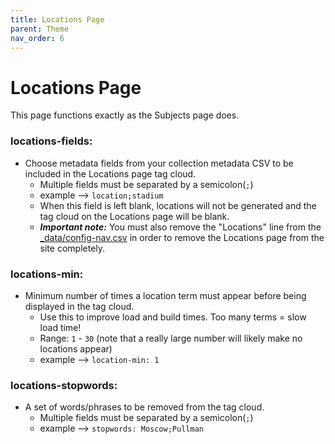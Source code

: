 ```yaml
---
title: Locations Page
parent: Theme
nav_order: 6
---
```


# Locations Page

This page functions exactly as the Subjects page does. 

### **locations-fields**: 
- Choose metadata fields from your collection metadata CSV to be included in the Locations page tag cloud.
	- Multiple fields must be separated by a semicolon(`;`)
	- example --> `location;stadium`
	- When this field is left blank, locations will not be generated and the tag cloud on the Locations page will be blank. 
	- ***Important note:*** You must also remove the "Locations" line from the [_data/config-nav.csv](customize#config-nav) in order to remove the Locations page from the site completely.

### **locations-min**: 
- Minimum number of times a location term must appear before being displayed in the tag cloud. 
	- Use this to improve load and build times. Too many terms = slow load time!
	- Range: `1` - `30` (note that a really large number will likely make no locations appear)
	- example --> `location-min: 1`

### **locations-stopwords**: 
- A set of words/phrases to be removed from the tag cloud.
	- Multiple fields must be separated by a semicolon(`;`)
	- example --> `stopwords: Moscow;Pullman`